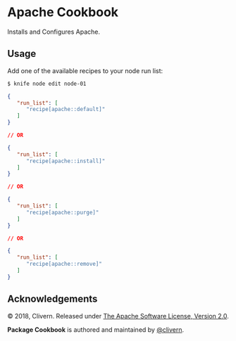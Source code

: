Apache Cookbook
===============

Installs and Configures Apache.

Usage
-----

Add one of the available recipes to your node run list:

```bash
$ knife node edit node-01
```

```json
{
   "run_list": [
      "recipe[apache::default]"
   ]
}

// OR

{
   "run_list": [
      "recipe[apache::install]"
   ]
}

// OR

{
   "run_list": [
      "recipe[apache::purge]"
   ]
}

// OR

{
   "run_list": [
      "recipe[apache::remove]"
   ]
}
```


Acknowledgements
----------------

© 2018, Clivern. Released under [The Apache Software License, Version 2.0](http://www.apache.org/licenses/LICENSE-2.0.txt).

**Package Cookbook** is authored and maintained by [@clivern](http://github.com/clivern).